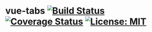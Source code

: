 # vue-tabs [![Build Status](https://travis-ci.com/Toomean/vue-tabs.svg?branch=master)](https://travis-ci.com/Toomean/vue-tabs) [![Coverage Status](https://coveralls.io/repos/github/Toomean/vue-tabs/badge.svg)](https://coveralls.io/github/Toomean/vue-tabs) [![License: MIT](https://img.shields.io/badge/License-MIT-green.svg)](https://opensource.org/licenses/MIT)

